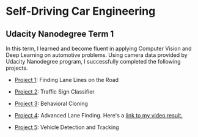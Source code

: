 # Self-Driving Car Engineering
Udacity Nanodegree Term 1 
---
In this term,  I learned and become fluent in applying Computer Vision and Deep Learning on automotive problems. Using camera data provided by Udacity Nanodegree program, I successfully completed the following projects.

 - [Project 1]: Finding Lane Lines on the Road
 - [Project 2]: Traffic Sign Classifier
 - [Project 3]: Behavioral Cloning
 - [Project 4]: Advanced Lane Finding. Here's a [link to my video result.](https://youtu.be/5uLRnO21Kq8)

 - [Project 5]: Vehicle Detection and Tracking


[project 1]:  <https://github.com/hyominchoi/ComputerVision_in_AutonomusVehicleEngineering/tree/master/CarND-LaneLines-P1>
[project 2]: <https://github.com/hyominchoi/ComputerVision_in_AutonomusVehicleEngineering/tree/master/CarND-Traffic-Sign-Classifier-Project>
[project 3]: <https://github.com/hyominchoi/ComputerVision_in_AutonomusVehicleEngineering/tree/master/CarND-Behavioral-Cloning-P3>
[project 4]: < https://github.com/hyominchoi/ComputerVision_in_AutonomusVehicleEngineering/tree/master/CarND-Advanced-Lane-Lines>
[project 5]: <https://github.com/hyominchoi/ComputerVision_in_AutonomusVehicleEngineering/tree/master/CarND-Vehicle-Detection>
